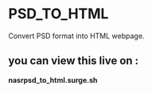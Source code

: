 # PSD_TO_HTML
Convert PSD format into HTML webpage.
## you can view this live on : ##
**nasrpsd_to_html.surge.sh**
